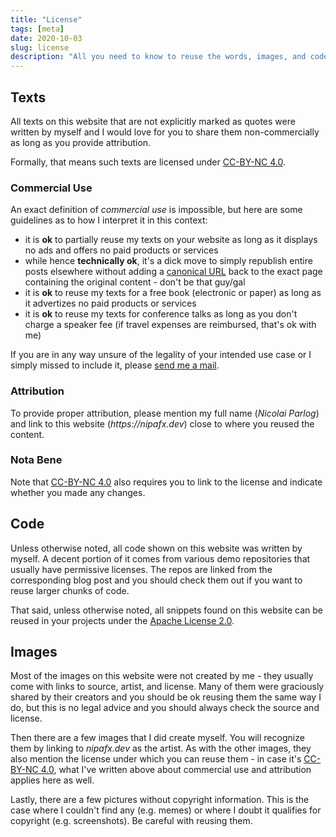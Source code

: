 ```yaml
---
title: "License"
tags: [meta]
date: 2020-10-03
slug: license
description: "All you need to know to reuse the words, images, and code you find here"
---
```


## Texts

All texts on this website that are not explicitly marked as quotes were written by myself and I would love for you to share them non-commercially as long as you provide attribution.

Formally, that means such texts are licensed under [CC-BY-NC 4.0](https://creativecommons.org/licenses/by-nc/4.0/).

### Commercial Use

An exact definition of _commercial use_ is impossible, but here are some guidelines as to how I interpret it in this context:

-   it is **ok** to partially reuse my texts on your website as long as it displays no ads and offers no paid products or services
-   while hence **technically ok**, it's a dick move to simply republish entire posts elsewhere without adding a [canonical URL](https://yoast.com/what-is-a-canonical-url/) back to the exact page containing the original content - don't be that guy/gal
-   it is **ok** to reuse my texts for a free book (electronic or paper) as long as it advertizes no paid products or services
-   it is **ok** to reuse my texts for conference talks as long as you don't charge a speaker fee (if travel expenses are reimbursed, that's ok with me)

If you are in any way unsure of the legality of your intended use case or I simply missed to include it, please [send me a mail](mailto:nicolai@nipafx.dev).

### Attribution

To provide proper attribution, please mention my full name (_Nicolai Parlog_) and link to this website (_https://nipafx.dev_) close to where you reused the content.

### Nota Bene

Note that [CC-BY-NC 4.0](https://creativecommons.org/licenses/by-nc/4.0/) also requires you to link to the license and indicate whether you made any changes.

## Code

Unless otherwise noted, all code shown on this website was written by myself.
A decent portion of it comes from various demo repositories that usually have permissive licenses.
The repos are linked from the corresponding blog post and you should check them out if you want to reuse larger chunks of code.

That said, unless otherwise noted, all snippets found on this website can be reused in your projects under the [Apache License 2.0](https://www.apache.org/licenses/LICENSE-2.0).

## Images

Most of the images on this website were not created by me - they usually come with links to source, artist, and license.
Many of them were graciously shared by their creators and you should be ok reusing them the same way I do, but this is no legal advice and you should always check the source and license.

Then there are a few images that I did create myself.
You will recognize them by linking to _nipafx.dev_ as the artist.
As with the other images, they also mention the license under which you can reuse them - in case it's [CC-BY-NC 4.0](https://creativecommons.org/licenses/by-nc/4.0/), what I've written above about commercial use and attribution applies here as well.

Lastly, there are a few pictures without copyright information.
This is the case where I couldn't find any (e.g. memes) or where I doubt it qualifies for copyright (e.g. screenshots).
Be careful with reusing them.

